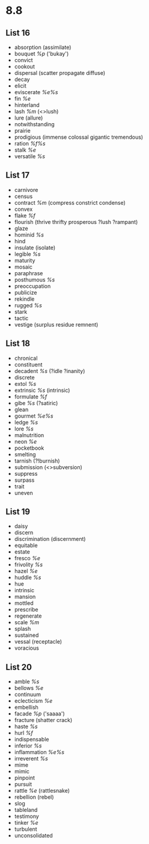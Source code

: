 # 8.8
## List 16
* absorption (assimilate)
* bouquet *%p* ('bukay')
* convict
* cookout
* dispersal (scatter propagate diffuse)
* decay
* elicit
* eviscerate *%e%s*
* fin *%e*
* hinterland
* lash *%m* (<>lush)
* lure (allure)
* notwithstanding
* prairie
* prodigious (immense colossal gigantic tremendous)
* ration *%f%s*
* stalk *%e*
* versatile *%s*

## List 17
* carnivore
* census
* contract *%m* (compress constrict condense)
* convex
* flake *%f*
* flourish (thrive thrifty prosperous ?lush ?rampant)
* glaze
* hominid *%s*
* hind
* insulate (isolate)
* legible *%s*
* maturity
* mosaic
* paraphrase
* posthumous  *%s*
* preoccupation
* publicize
* rekindle
* rugged *%s*
* stark
* tactic
* vestige (surplus residue remnent)

## List 18
* chronical
* constituent
* decadent *%s* (?idle ?inanity)
* discrete
* extol *%s*
* extrinsic *%s* (intrinsic)
* formulate *%f*
* gibe *%s* (?satiric)
* glean
* gourmet *%e%s*
* ledge *%s*
* lore *%s* 
* malnutrition
* neon *%e*
* pocketbook
* smelting 
* tarnish (?!burnish)
* submission (<>subversion)
* suppress
* surpass
* trait
* uneven

## List 19
* daisy
* discern
* discrimination (discernment)
* equitable
* estate
* fresco *%e*
* frivolity *%s*
* hazel *%e*
* huddle *%s*
* hue
* intrinsic
* mansion
* mottled
* prescribe
* regenerate
* scale *%m*
* splash
* sustained
* vessal (receptacle)
* voracious

## List 20
* amble *%s*
* bellows *%e*
* continuum
* eclecticism *%e*
* embellish
* facade *%p* ('saaaa')
* fracture (shatter crack)
* haste *%s*
* hurl *%f*
* indispensable
* inferior *%s*
* inflammation *%e%s*
* irreverent *%s*
* mime
* mimic
* pinpoint
* pursuit
* rattle *%e* (rattlesnake)
* rebellion (rebel)
* slog
* tableland
* testimony
* tinker *%e*
* turbulent
* unconsolidated